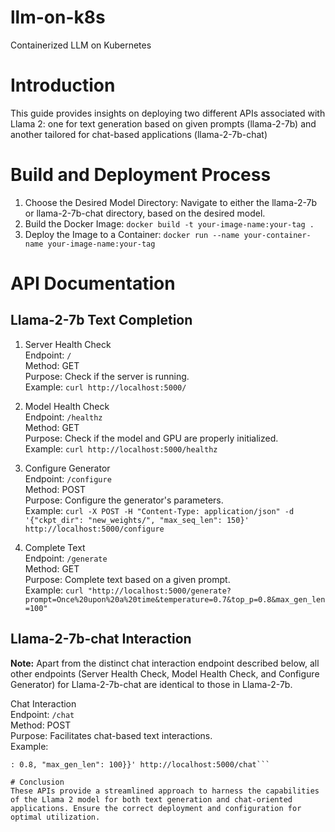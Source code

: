 # llm-on-k8s
Containerized LLM on Kubernetes

# Introduction
This guide provides insights on deploying two different APIs associated with Llama 2: one for text generation based on given prompts (llama-2-7b) and another tailored for chat-based applications (llama-2-7b-chat)

# Build and Deployment Process
1. Choose the Desired Model Directory: Navigate to either the llama-2-7b or llama-2-7b-chat directory, based on the desired model.
2. Build the Docker Image: ```docker build -t your-image-name:your-tag .```
3. Deploy the Image to a Container: ```docker run --name your-container-name your-image-name:your-tag```


# API Documentation

## Llama-2-7b Text Completion 
1. Server Health Check <br>
Endpoint: ```/``` <br>
Method: GET <br>
Purpose: Check if the server is running. <br>
Example: ```curl http://localhost:5000/```

2. Model Health Check <br>
Endpoint: ```/healthz``` <br>
Method: GET <br>
Purpose: Check if the model and GPU are properly initialized. <br>
Example: ```curl http://localhost:5000/healthz```

3. Configure Generator <br>
Endpoint: ```/configure``` <br>
Method: POST <br>
Purpose: Configure the generator's parameters. <br>
Example: ```curl -X POST -H "Content-Type: application/json" -d '{"ckpt_dir": "new_weights/", "max_seq_len": 150}' http://localhost:5000/configure```

4. Complete Text <br>
Endpoint: ```/generate``` <br>
Method: GET <br>
Purpose: Complete text based on a given prompt. <br>
Example: ```curl "http://localhost:5000/generate?prompt=Once%20upon%20a%20time&temperature=0.7&top_p=0.8&max_gen_len=100"```

## Llama-2-7b-chat Interaction
**Note:** Apart from the distinct chat interaction endpoint described below, all other endpoints (Server Health Check, Model Health Check, and Configure Generator) for Llama-2-7b-chat are identical to those in Llama-2-7b.

Chat Interaction <br>
Endpoint: ```/chat``` <br>
Method: POST <br>
Purpose: Facilitates chat-based text interactions. <br>
Example:
```curl -X POST -H "Content-Type: application/json" -d '{"input_data": {"input_string": [{"role":"user","content":"Hello, how are you?"}]}, "parameters": {"temperature": 0.7, "top_p"
: 0.8, "max_gen_len": 100}}' http://localhost:5000/chat```

# Conclusion
These APIs provide a streamlined approach to harness the capabilities of the Llama 2 model for both text generation and chat-oriented applications. Ensure the correct deployment and configuration for optimal utilization.



